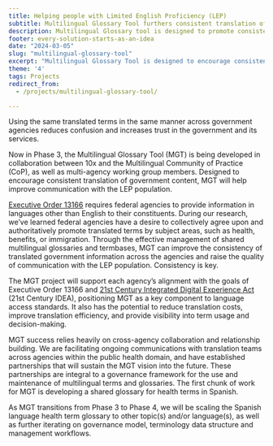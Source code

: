 ```yaml
---
title: Helping people with Limited English Proficiency (LEP)
subtitle: Multilingual Glossary Tool furthers consistent translation of government content
description: Multilingual Glossary tool is designed to promote consistent translation of government content in order to improve the experience of people with Limited English Proficiency.
footer: every-solution-starts-as-an-idea
date: "2024-03-05"
slug: "multilingual-glossary-tool"
excerpt: "Multilingual Glossary Tool is designed to encourage consistent translation of government content in order to improve communication with the LEP population."
theme: '4'
tags: Projects
redirect_from: 
  - /projects/multilingual-glossary-tool/

---
```


<p class="usa-intro">  
    Using the same translated terms in the same manner across government agencies reduces confusion and increases trust in the government and its services.
</p>

Now in Phase 3, the Multilingual Glossary Tool (MGT) is being developed in collaboration between 10x and the Multilingual Community of Practice (CoP), as well as multi-agency working group members. Designed to encourage consistent translation of government content, MGT will help improve communication with the LEP population. 

<a class="usa-link usa-link--external" rel="noreferrer" href="https://www.lep.gov/executive-order-13166">Executive Order 13166</a> requires federal agencies to provide information in languages other than English to their constituents. During our research, we’ve learned federal agencies have a desire to collectively agree upon and authoritatively promote translated terms by subject areas, such as health, benefits, or immigration. Through the effective management of shared multilingual glossaries and termbases, MGT can improve the consistency of translated government information across the agencies and raise the quality of communication with the LEP population. Consistency is key.

The MGT project will support each agency’s alignment with the goals of Executive Order 13166 and <a class="usa-link usa-link--external" rel="noreferrer" href="https://www.congress.gov/bill/115th-congress/house-bill/5759/text">21st Century Integrated Digital Experience Act</a> (21st Century IDEA), positioning MGT as a key component to language access standards. It also has the potential to reduce translation costs, improve translation efficiency, and provide visibility into term usage and decision-making.

MGT success relies heavily on cross-agency collaboration and relationship building. We are facilitating ongoing communications with translation teams across agencies within the public health domain, and have established partnerships that will sustain the MGT vision into the future.  These partnerships are integral to a governance framework for the use and maintenance of multilingual terms and glossaries. The first chunk of work for MGT is developing a shared glossary for health terms in Spanish.

As MGT transitions from Phase 3 to Phase 4, we will be scaling the Spanish language health term glossary to other topic(s) and/or language(s), as well as further iterating on governance model, terminology data structure and management workflows.